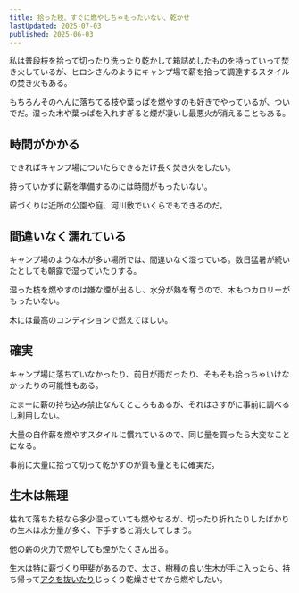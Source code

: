 ```yaml
---
title: 拾った枝、すぐに燃やしちゃもったいない、乾かせ
lastUpdated: 2025-07-03
published: 2025-06-03
---
```


私は普段枝を拾って切ったり洗ったり乾かして箱詰めしたものを持っていって焚き火しているが、ヒロシさんのようにキャンプ場で薪を拾って調達するスタイルの焚き火もある。

もちろんそのへんに落ちてる枝や葉っぱを燃やすのも好きでやっているが、ついでだ。湿った木や葉っぱを入れすぎると煙が凄いし最悪火が消えることもある。

## 時間がかかる

できればキャンプ場についたらできるだけ長く焚き火をしたい。

持っていかずに薪を準備するのには時間がもったいない。

薪づくりは近所の公園や庭、河川敷でいくらでもできるのだ。

## 間違いなく濡れている

キャンプ場のような木が多い場所では、間違いなく湿っている。数日猛暑が続いたとしても朝露で湿っていたりする。

湿った枝を燃やすのは嫌な煙が出るし、水分が熱を奪うので、木もつカロリーがもったいない。

木には最高のコンディションで燃えてほしい。

## 確実

キャンプ場に落ちていなかったり、前日が雨だったり、そもそも拾っちゃいけなかったりの可能性もある。

たまーに薪の持ち込み禁止なんてところもあるが、それはさすがに事前に調べるし利用しない。

大量の自作薪を燃やすスタイルに慣れているので、同じ量を買ったら大変なことになる。

事前に大量に拾って切って乾かすのが質も量ともに確実だ。

## 生木は無理

枯れて落ちた枝なら多少湿っていても燃やせるが、切ったり折れたりしたばかりの生木は水分量が多く、下手すると消火してしまう。

他の薪の火力で燃やしても煙がたくさん出る。

生木は特に薪づくり甲斐があるので、太さ、樹種の良い生木が手に入ったら、持ち帰って[アクを抜いたり](./eda-akunuki)じっくり乾燥させてから燃やしたい。
